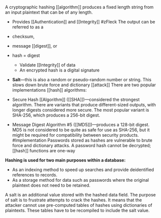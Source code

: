 A cryptographic hashing [[algorithm]] produces a fixed length string from an input plaintext that can be of any length.
- Provides [[Authentication]] and [[Integrity]]
#zFleck 
The output can be referred to as a 
- checksum, 
- message [[digest]], or 
- hash = digest
	- Validate [[Integrity]] of data
	- An encrypted hash is a digital signature

- **Salt**—this is also a random or pseudo-random number or string. This slows down brute force and dictionary [[attack]]
There are two popular implementations [[hash]] algorithms:

-   Secure Hash [[Algorithm]] ([[SHA]])—considered the strongest algorithm. There are variants that produce different-sized outputs, with longer digests considered more secure. The most popular variant is SHA-256, which produces a 256-bit digest.
-   Message Digest Algorithm #5 ([[MD5]])—produces a 128-bit digest. MD5 is not considered to be quite as safe for use as SHA-256, but it might be required for compatibility between security products.
#Implementation 
Passwords stored as hashes are vulnerable to brute force and dictionary attacks. A password hash cannot be decrypted; [[hash]] functions are one-way

**Hashing is used for two main purposes within a database:**

-   As an indexing method to speed up searches and provide deidentified references to records.
-   As a storage method for data such as passwords where the original plaintext does not need to be retained.

A salt is an additional value stored with the hashed data field. The purpose of salt is to frustrate attempts to crack the hashes. It means that the attacker cannot use pre-computed tables of hashes using dictionaries of plaintexts. These tables have to be recompiled to include the salt value.

